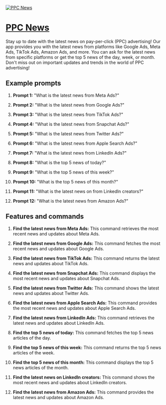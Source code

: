 [![PPC News](https://files.oaiusercontent.com/file-Esma0higYhSDIjq1dtk8wx5P?se=2123-10-21T20%3A45%3A22Z&sp=r&sv=2021-08-06&sr=b&rscc=max-age%3D31536000%2C%20immutable&rscd=attachment%3B%20filename%3Dlogo-black-2.png&sig=GDiFOrF58YryUL7YJNT5hIk5%2B1vkCJ1Z8FhrtTwnFCE%3D)](https://chat.openai.com/g/g-jDWE9GTfw-ppc-news)

# [PPC News](https://chat.openai.com/g/g-jDWE9GTfw-ppc-news)

Stay up to date with the latest news on pay-per-click (PPC) advertising! Our app provides you with the latest news from platforms like Google Ads, Meta Ads, TikTok Ads, Amazon Ads, and more. You can ask for the latest news from specific platforms or get the top 5 news of the day, week, or month. Don't miss out on important updates and trends in the world of PPC advertising!

## Example prompts

1. **Prompt 1:** "What is the latest news from Meta Ads?"

2. **Prompt 2:** "What is the latest news from Google Ads?"

3. **Prompt 3:** "What is the latest news from TikTok Ads?"

4. **Prompt 4:** "What is the latest news from Snapchat Ads?"

5. **Prompt 5:** "What is the latest news from Twitter Ads?"

6. **Prompt 6:** "What is the latest news from Apple Search Ads?"

7. **Prompt 7:** "What is the latest news from LinkedIn Ads?"

8. **Prompt 8:** "What is the top 5 news of today?"

9. **Prompt 9:** "What is the top 5 news of this week?"

10. **Prompt 10:** "What is the top 5 news of this month?"

11. **Prompt 11:** "What is the latest news on from LinkedIn creators?"

12. **Prompt 12:** "What is the latest news from Amazon Ads?"

## Features and commands

1. **Find the latest news from Meta Ads:** This command retrieves the most recent news and updates about Meta Ads.

2. **Find the latest news from Google Ads:** This command fetches the most recent news and updates about Google Ads.

3. **Find the latest news from TikTok Ads:** This command returns the latest news and updates about TikTok Ads.

4. **Find the latest news from Snapchat Ads:** This command displays the most recent news and updates about Snapchat Ads.

5. **Find the latest news from Twitter Ads:** This command shows the latest news and updates about Twitter Ads.

6. **Find the latest news from Apple Search Ads:** This command provides the most recent news and updates about Apple Search Ads.

7. **Find the latest news from LinkedIn Ads:** This command retrieves the latest news and updates about LinkedIn Ads.

8. **Find the top 5 news of today:** This command fetches the top 5 news articles of the day.

9. **Find the top 5 news of this week:** This command returns the top 5 news articles of the week.

10. **Find the top 5 news of this month:** This command displays the top 5 news articles of the month.

11. **Find the latest news on LinkedIn creators:** This command shows the most recent news and updates about LinkedIn creators.

12. **Find the latest news from Amazon Ads:** This command provides the latest news and updates about Amazon Ads.